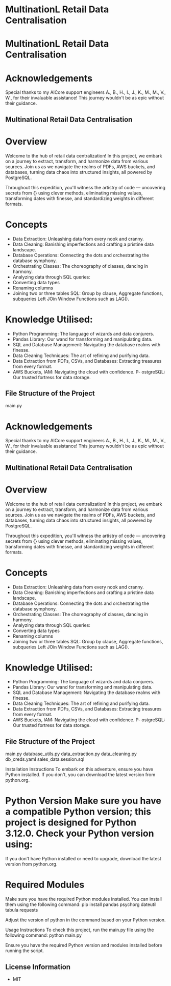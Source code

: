 # MultinationL Retail Data Centralisation 
# MultinationL Retail Data Centralisation 

# Acknowledgements
Special thanks to my AICore support engineers A., B., H., I., J., K., M., M., V., W., for their invaluable assistance! This journey wouldn't be as epic without their guidance.

## Multinational Retail Data Centralisation
# Overview
Welcome to the hub of retail data centralization! In this project, we embark on a journey to extract, transform, and harmonize data from various sources. Join us as we navigate the realms of PDFs, AWS buckets, and databases, turning data chaos into structured insights, all powered by PostgreSQL.

Throughout this expedition, you'll witness the artistry of code — uncovering secrets from {} using clever methods, eliminating missing values, transforming dates with finesse, and standardizing weights in different formats. 

# Concepts
- Data Extraction: Unleashing data from every nook and cranny.
- Data Cleaning: Banishing imperfections and crafting a pristine data landscape.
- Database Operations: Connecting the dots and orchestrating the database symphony.
- Orchestrating Classes: The choreography of classes, dancing in harmony.
- Analyzing data through SQL queries:
- Converting data types
- Renaming columns
- Joining two or three tables
SQL: 
Group by clause,
Aggregate functions,
subqueries
Left JOin
Window Functions such as LAG().

# Knowledge Utilised:
- Python Programming: The language of wizards and data conjurers.
- Pandas Library: Our wand for transforming and manipulating data.
- SQL and Database Management: Navigating the database realms with finesse.
- Data Cleaning Techniques: The art of refining and purifying data.
- Data Extraction from PDFs, CSVs, and Databases: Extracting treasures from every format.
- AWS Buckets, IAM: Navigating the cloud with confidence.
P- ostgreSQL: Our trusted fortress for data storage.

## File Structure of the Project
main.py
# Acknowledgements
Special thanks to my AICore support engineers A., B., H., I., J., K., M., M., V., W., for their invaluable assistance! This journey wouldn't be as epic without their guidance.

## Multinational Retail Data Centralisation
# Overview
Welcome to the hub of retail data centralization! In this project, we embark on a journey to extract, transform, and harmonize data from various sources. Join us as we navigate the realms of PDFs, AWS buckets, and databases, turning data chaos into structured insights, all powered by PostgreSQL.

Throughout this expedition, you'll witness the artistry of code — uncovering secrets from {} using clever methods, eliminating missing values, transforming dates with finesse, and standardizing weights in different formats. 

# Concepts
- Data Extraction: Unleashing data from every nook and cranny.
- Data Cleaning: Banishing imperfections and crafting a pristine data landscape.
- Database Operations: Connecting the dots and orchestrating the database symphony.
- Orchestrating Classes: The choreography of classes, dancing in harmony.
- Analyzing data through SQL queries:
- Converting data types
- Renaming columns
- Joining two or three tables
SQL: 
Group by clause,
Aggregate functions,
subqueries
Left JOin
Window Functions such as LAG().

# Knowledge Utilised:
- Python Programming: The language of wizards and data conjurers.
- Pandas Library: Our wand for transforming and manipulating data.
- SQL and Database Management: Navigating the database realms with finesse.
- Data Cleaning Techniques: The art of refining and purifying data.
- Data Extraction from PDFs, CSVs, and Databases: Extracting treasures from every format.
- AWS Buckets, IAM: Navigating the cloud with confidence.
P- ostgreSQL: Our trusted fortress for data storage.

## File Structure of the Project
main.py
database_utils.py
data_extraction.py
data_cleaning.py
db_creds.yaml
sales_data.session.sql

Installation Instructions
To embark on this adventure, ensure you have Python installed. If you don't, you can download the latest version from python.org.

Python Version
Make sure you have a compatible Python version; this project is designed for Python 3.12.0. Check your Python version using:
=====

If you don't have Python installed or need to upgrade, download the latest version from python.org.

# Required Modules
Make sure you have the required Python modules installed. You can install them using the following command:
pip install pandas psychorg dateutil tabula requests

Adjust the version of python in the command based on your Python version.

Usage Instructions
To check this  project, run the main.py file using the following command:
python main.py

Ensure you have the required Python version and modules installed before running the script.

## License Information
* MIT

